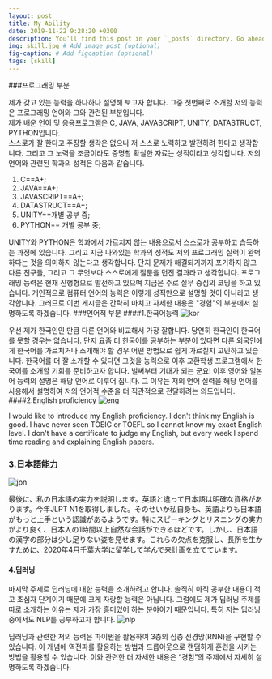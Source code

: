 ```yaml
---
layout: post
title: My Ability
date: 2019-11-22 9:28:20 +0300
description: You’ll find this post in your `_posts` directory. Go ahead and edit it and re-build the site to see your changes. # Add post description (optional)
img: skill.jpg # Add image post (optional)
fig-caption: # Add figcaption (optional)
tags: [skill]
---
```


###프로그래밍 부분

제가 갖고 있는 능력을 하나하나 설명해 보고자 합니다.
그중 첫번째로 소개할 저의 능력은 프로그래밍 언어와 그와 관련된 부분입니다.<br>제가 배운 언어 및 응용프로그램은 C, JAVA, JAVASCRIPT, UNITY, DATASTRUCT, PYTHON입니다.<br>스스로가 잘 한다고 주장할 생각은 없으나 저 스스로 노력하고 발전하려 한다고 생각합니다.
그리고 그 노력을 조금이라도 증명할 확실한 자료는 성적이라고 생각합니다.
저의 언어와 관련된 학과의 성적은 다음과 같습니다.
1. C==A+;
2.	JAVA==A+;
3.	JAVASCRIPT==A+;
4.	DATASTRUCT==A+;
5.	UNITY==개별 공부 중;
6.	PYTHON== 개별 공부 중;

UNITY와 PYTHON은 학과에서 가르치지 않는 내용으로서 스스로가 공부하고 습득하는 과정에 있습니다.
그리고 지금 나와있는 학과의 성적도 저의 프로그래밍 실력이 완벽하다는 것을 의미하지 않는다고 생각합니다. 단지 문제가 해결되기까지 포기하지 않고 다른 친구들, 그리고 그 무엇보다 스스로에게 질문을 던진 결과라고 생각합니다.
프로그래밍 능력은 현재 진행형으로 발전하고 있으며 지금은 주로 실무 중심의 코딩을 하고 있습니다. 개인적으로 컴퓨터 언어의 능력은 이렇게 성적만으로 설명할 것이 아니라고 생각합니다. 그러므로 이번 게시글은 간략히 마치고 자세한 내용은 "경험"의 부분에서 설명하도록 하겠습니다.
###언어적 부분
####1.한국어능력
![kor]({{site.baseurl}}/assets/img/kor.jpg)

우선 제가 한국인인 만큼 다른 언어와 비교해서 가장 잘합니다.
당연히 한국인이 한국어를 못할 경우는 없습니다.
단지 요즘 더 한국어를 공부하는 부분이 있다면 다른 외국인에게 한국어를 가르치거나 소개해야 할 경우 어떤 방법으로 쉽게 가르칠지 고민하고 있습니다.
한국어를 더 잘 소개할 수 있다면 그것을 능력으로 이후 교환학생 프로그램에서 한국어를 소개할 기회를 준비하고자 합니다. 벌써부터 기대가 되는 군요!
이후 영어와 일본어 능력의 설명은 해당 언어로 이루어 집니다.
그 이유는 저의 언어 실력을 해당 언어를 사용해서 설명하여 저의 언어적 수준을 더 직관적으로 전달하려는 의도입니다.
####2.English proficiency
![eng]({{site.baseurl}}/assets/img/eng.jpg)

I would like to introduce my English proficiency. I don't think my English is good. I have never seen TOEIC or TOEFL so I cannot know my exact English level. I don't have a certificate to judge my English, but every week I spend time reading and explaining English papers.
### 3.日本語能力
![jpn]({{site.baseurl}}/assets/img/jpn.jpg)

最後に、私の日本語の実力を説明します。英語と違って日本語は明確な資格があります。今年JLPT N1を取得しました。そのせいか私自身も、英語よりも日本語がもっと上手という認識があるようです。特にスピーキングとリスニングの実力がより良く、日本人の1時間以上自然な会話ができるほどです。しかし、日本語の漢字の部分は少し足りない姿を見せます。これらの欠点を克服し、長所を生かすために、2020年4月千葉大学に留学して学んで来計画を立てています。
####  4.딥러닝
마지막 주제로 딥러닝에 대한 능력을 소개하려고 합니다.
솔직히 아직 공부한 내용이 적고 초심자 단계이기 때문에 크게 자랑할 능력은 아닙니다.
그럼에도 제가 딥러닝 주제를 따로 소개하는 이유는 제가 가장 흥미있어 하는 분야이기 때문입니다.
특히 저는 딥러닝 중에서도 NLP를 공부하고자 합니다.
![nlp]({{site.baseurl}}/assets/img/nlp.jpg)

딥러닝과 관련한 저의 능력은 파이썬을 활용하여 3층의 심층 신경망(RNN)을 구현할 수 있습니다. 이 개념에 역전파를 활용하는 방법과 드롭아웃으로 랜덤하게 훈련을 시키는 방법을 활용할 수 있습니다. 이와 관련한 더 자세한 내용은 “경험”의 주제에서 자세히 설명하도록 하겠습니다.


